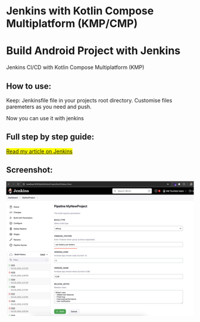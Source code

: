 # Jenkins with Kotlin Compose Multiplatform (KMP/CMP)
# Build Android Project with Jenkins
Jenkins CI/CD with Kotlin Compose Multiplatform (KMP)

## How to use:
Keep:
Jenkinsfile file in your projects root directory.
Customise files paremeters as you need and push.

Now you can use it with jenkins

## Full step by step guide:
<mark>[Read my article on Jenkins](https://touhidapps.com/learn/jenkins-ci-cd-build-upload-android-app-to-firebase-app-distribution/)</mark>

## Screenshot:

![Jenkins with Kotlin Multiplatform](https://raw.githubusercontent.com/TouhidApps/Jenkins-with-KMP/refs/heads/main/screenshot.png)




